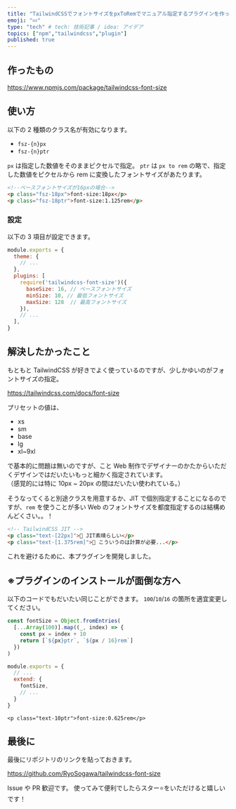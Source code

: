 ```yaml
---
title: "TailwindCSSでフォントサイズをpxToRemでマニュアル指定するプラグインを作った"
emoji: "💤"
type: "tech" # tech: 技術記事 / idea: アイデア 
topics: ["npm","tailwindcss","plugin"]
published: true
---
```


## 作ったもの
https://www.npmjs.com/package/tailwindcss-font-size

## 使い方
以下の 2 種類のクラス名が有効になります。
- `fsz-{n}px`
- `fsz-{n}ptr`

`px` は指定した数値をそのままピクセルで指定。
`ptr` は `px to rem` の略で、指定した数値をピクセルから rem に変換したフォントサイズがあたります。

```html
<!--ベースフォントサイズが16pxの場合-->
<p class="fsz-18px">font-size:18px</p>
<p class="fsz-18ptr">font-size:1.125rem</p>
```

### 設定
以下の 3 項目が設定できます。

```js:tailwind.config.js
module.exports = {
  theme: {
    // ...
  },
  plugins: [
    require('tailwindcss-font-size')({ 
      baseSize: 16, // ベースフォントサイズ
      minSize: 10, // 最低フォントサイズ
      maxSize: 128  // 最高フォントサイズ
    }),
    // ...
  ],
}
```

## 解決したかったこと

もともと TailwindCSS が好きでよく使っているのですが、少しかゆいのがフォントサイズの指定。

https://tailwindcss.com/docs/font-size

プリセットの値は、

- xs
- sm
- base
- lg
- xl~9xl

で基本的に問題は無いのですが、こと Web 制作でデザイナーのかたからいただくデザインではだいたいもっと細かく指定されています。   
（感覚的には特に 10px ~ 20px の間はだいたい使われている。）

そうなってくると別途クラスを用意するか、JIT で個別指定することになるのですが、`rem` を使うことが多い Web のフォントサイズを都度指定するのは結構めんどくさい。。！

```html
<!-- TailwindCSS JIT -->
<p class="text-[22px]">🥳 JIT素晴らしい</p>
<p class="text-[1.375rem]">🧮 こういうのは計算が必要...</p>
```

これを避けるために、本プラグインを開発しました。

## ※プラグインのインストールが面倒な方へ
以下のコードでもだいたい同じことができます。
`100`/`10`/`16` の箇所を適宜変更してください。

```js:tailwind.config.js
const fontSize = Object.fromEntries(
  [...Array(100)].map((_, index) => { 
    const px = index + 10
    return [`${px}ptr`, `${px / 16}rem`]
  })
)

module.exports = {
  // ...
  extend: {
    fontSize,
    // ...
  }
}
```

```html:生成されるクラス
<p class="text-10ptr">font-size:0.625rem</p>
```

## 最後に
最後にリポジトリのリンクを貼っておきます。

https://github.com/RyoSogawa/tailwindcss-font-size

Issue や PR 歓迎です。
使ってみて便利でしたらスター⭐️をいただけると嬉しいです！
